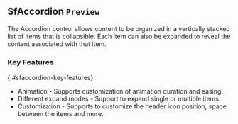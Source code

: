 ## SfAccordion `Preview`

The Accordion control allows content to be organized in a vertically stacked list of items that is collapsible. Each item can also be expanded to reveal the content associated with that item.
 
### Key Features
{:#sfaccordion-key-features}

* Animation - Supports customization of animation duration and easing.
* Different expand modes - Support to expand single or multiple items.
* Customization - Supports to customize the header icon position, space between the items and more.
